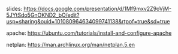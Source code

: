 slides: https://docs.google.com/presentation/d/1Mf9mxv2Z9oVjM-5JYtSdo5GnOKND2_bO/edit?usp=sharing&ouid=101080964634099741138&rtpof=true&sd=true

apache: https://ubuntu.com/tutorials/install-and-configure-apache

netplan: https://man.archlinux.org/man/netplan.5.en
